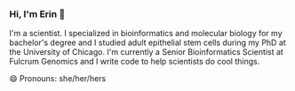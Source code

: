 ### Hi, I'm Erin 👋

I'm a scientist. I specialized in bioinformatics and molecular biology for my bachelor's degree and I studied adult epithelial stem cells during my PhD at the University of Chicago. I'm currently a Senior Bioinformatics Scientist at Fulcrum Genomics and I write code to help scientists do cool things.<br>

😄 Pronouns: she/her/hers
<!--
**emmcauley/emmcauley** is a ✨ _special_ ✨ repository because its `README.md` (this file) appears on your GitHub profile.

1. B.S. in Bioinformatics & Molecular Biology
- 🔭 I’m currently working on ...
- 🌱 I’m currently learning ...
- 👯 I’m looking to collaborate on ...
- 🤔 I’m looking for help with ...
- 💬 Ask me about ...
- 📫 How to reach me: ...
- 😄 Pronouns: ...
- ⚡ Fun fact: ...
-->
